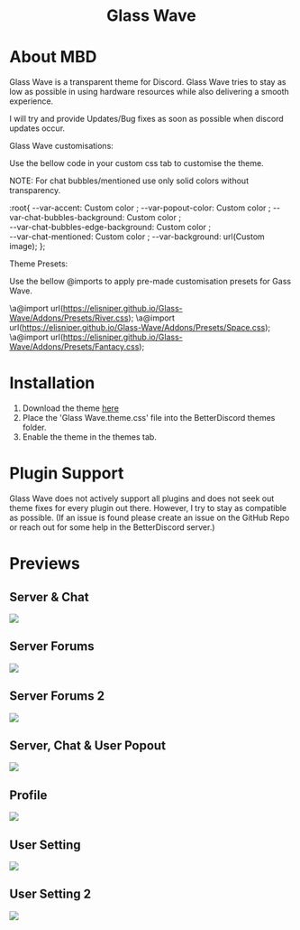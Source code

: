 <h1 align="center">Glass Wave</h1>

# About MBD

Glass Wave is a transparent theme for Discord. Glass Wave tries to stay as low as possible in using hardware resources while also delivering a smooth experience. 

I will try and provide Updates/Bug fixes as soon as possible when discord updates occur.

Glass Wave customisations: 

Use the bellow code in your custom css tab to customise the theme.

NOTE: For chat bubbles/mentioned use only solid colors without transparency.

:root{ --var-accent: Custom color ; 
--var-popout-color: Custom color ; 
--var-chat-bubbles-background: Custom color ;  
--var-chat-bubbles-edge-background: Custom color ;  
--var-chat-mentioned: Custom color ;
--var-background: url(Custom image);
};

Theme Presets:

Use the bellow @imports to apply pre-made customisation presets for Gass Wave.

\a@import url(https://elisniper.github.io/Glass-Wave/Addons/Presets/River.css);
\a@import url(https://elisniper.github.io/Glass-Wave/Addons/Presets/Space.css);
\a@import url(https://elisniper.github.io/Glass-Wave/Addons/Presets/Fantacy.css);

# Installation

1. Download the theme [here](https://github.com/Elisniper/Glass-Wave)
2. Place the 'Glass Wave.theme.css' file into the BetterDiscord themes folder.
3. Enable the theme in the themes tab.

# Plugin Support
Glass Wave does not actively support all plugins and does not seek out theme fixes for every plugin out there. However, I try to stay as compatible as possible. (If an issue is found please create an issue on the GitHub Repo or reach out for some help in the BetterDiscord server.)

# Previews

## Server & Chat
![](https://github.com/Elisniper/Glass-Wave/blob/master/resources/Image%201.PNG?raw=true)
## Server Forums
![](https://github.com/Elisniper/Glass-Wave/blob/master/resources/Image%202.PNG?raw=true)
## Server Forums 2
![](https://github.com/Elisniper/Glass-Wave/blob/master/resources/Image%203.PNG?raw=true)
## Server, Chat & User Popout
![](https://github.com/Elisniper/Glass-Wave/blob/master/resources/Image%204.PNG?raw=true)
## Profile
![](https://github.com/Elisniper/Glass-Wave/blob/master/resources/Image%205.PNG?raw=true)
## User Setting
![](https://github.com/Elisniper/Glass-Wave/blob/master/resources/Image%206.PNG?raw=true)
## User Setting 2
![](https://github.com/Elisniper/Glass-Wave/blob/master/resources/Image%207.PNG?raw=true)